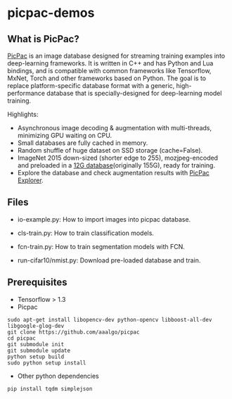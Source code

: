 # picpac-demos

## What is PicPac?

[PicPac](https://github.com/aaalgo/picpac) is an image database designed for streaming training
examples into deep-learning frameworks.  It is written in
C++ and has Python and Lua bindings, and is compatible with
common frameworks like Tensorflow, MxNet, Torch and other
frameworks based on Python.  The goal is to replace
platform-specific database format with a generic, high-
performance database that is specially-designed for
deep-learning model training.

Highlights:
- Asynchronous image decoding & augmentation with multi-threads,
  minimizing GPU waiting on CPU.
- Small databases are fully cached in memory.
- Random shuffle of huge dataset on SSD storage (cache=False).
- ImageNet 2015 down-sized (shorter edge to 255), mozjpeg-encoded and
  preloaded in a [12G
  database](http://www.aaalgo.com/picpac/datasets/ilsvrc/)(originally
  155G), ready for training.
- Explore the database and check augmentation results with [PicPac
  Explorer](http://www.aaalgo.com/picpac/binary/picpac-explorer).


## Files
- io-example.py:  How to import images into picpac database.
- cls-train.py: How to train classification models.
- fcn-train.py: How to train segmentation models with FCN.

- run-cifar10/nmist.py: Download pre-loaded database and train.

## Prerequisites
- Tensorflow > 1.3
- Picpac

```
sudo apt-get install libopencv-dev python-opencv libboost-all-dev libgoogle-glog-dev
git clone https://github.com/aaalgo/picpac
cd picpac
git submodule init
git submodule update
python setup build
sudo python setup install
```
- Other python dependencies
```
pip install tqdm simplejson
```
